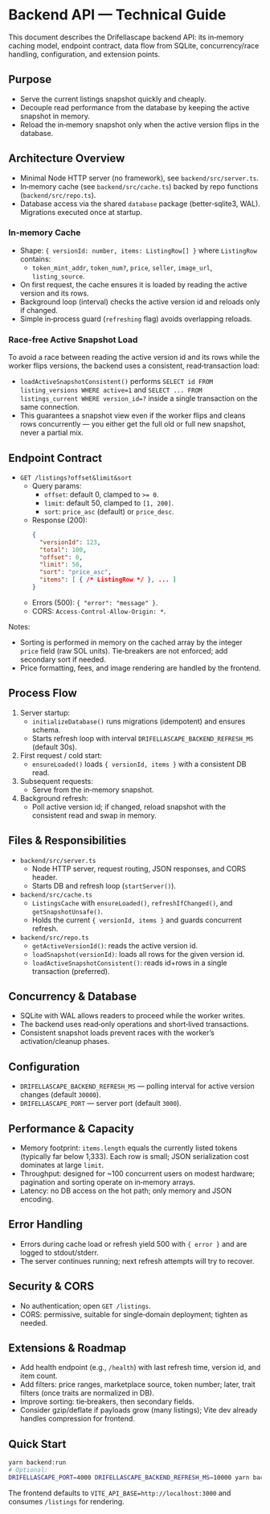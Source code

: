 # Backend API — Technical Guide

This document describes the Drifellascape backend API: its in‑memory caching model, endpoint contract, data flow from SQLite, concurrency/race handling, configuration, and extension points.

## Purpose

- Serve the current listings snapshot quickly and cheaply.
- Decouple read performance from the database by keeping the active snapshot in memory.
- Reload the in‑memory snapshot only when the active version flips in the database.

## Architecture Overview

- Minimal Node HTTP server (no framework), see `backend/src/server.ts`.
- In‑memory cache (see `backend/src/cache.ts`) backed by repo functions (`backend/src/repo.ts`).
- Database access via the shared `database` package (better‑sqlite3, WAL). Migrations executed once at startup.

### In‑memory Cache

- Shape: `{ versionId: number, items: ListingRow[] }` where `ListingRow` contains:
  - `token_mint_addr`, `token_num?`, `price`, `seller`, `image_url`, `listing_source`.
- On first request, the cache ensures it is loaded by reading the active version and its rows.
- Background loop (interval) checks the active version id and reloads only if changed.
- Simple in‑process guard (`refreshing` flag) avoids overlapping reloads.

### Race‑free Active Snapshot Load

To avoid a race between reading the active version id and its rows while the worker flips versions, the backend uses a consistent, read‑transaction load:

- `loadActiveSnapshotConsistent()` performs `SELECT id FROM listing_versions WHERE active=1` and `SELECT ... FROM listings_current WHERE version_id=?` inside a single transaction on the same connection.
- This guarantees a snapshot view even if the worker flips and cleans rows concurrently — you either get the full old or full new snapshot, never a partial mix.

## Endpoint Contract

- `GET /listings?offset&limit&sort`
  - Query params:
    - `offset`: default 0, clamped to `>= 0`.
    - `limit`: default 50, clamped to `[1, 200]`.
    - `sort`: `price_asc` (default) or `price_desc`.
  - Response (200):
    ```json
    {
      "versionId": 123,
      "total": 100,
      "offset": 0,
      "limit": 50,
      "sort": "price_asc",
      "items": [ { /* ListingRow */ }, ... ]
    }
    ```
  - Errors (500): `{ "error": "message" }`.
  - CORS: `Access-Control-Allow-Origin: *`.

Notes:

- Sorting is performed in memory on the cached array by the integer `price` field (raw SOL units). Tie‑breakers are not enforced; add secondary sort if needed.
- Price formatting, fees, and image rendering are handled by the frontend.

## Process Flow

1. Server startup:
   - `initializeDatabase()` runs migrations (idempotent) and ensures schema.
   - Starts refresh loop with interval `DRIFELLASCAPE_BACKEND_REFRESH_MS` (default 30s).
2. First request / cold start:
   - `ensureLoaded()` loads `{ versionId, items }` with a consistent DB read.
3. Subsequent requests:
   - Serve from the in‑memory snapshot.
4. Background refresh:
   - Poll active version id; if changed, reload snapshot with the consistent read and swap in memory.

## Files & Responsibilities

- `backend/src/server.ts`
  - Node HTTP server, request routing, JSON responses, and CORS header.
  - Starts DB and refresh loop (`startServer()`).
- `backend/src/cache.ts`
  - `ListingsCache` with `ensureLoaded()`, `refreshIfChanged()`, and `getSnapshotUnsafe()`.
  - Holds the current `{ versionId, items }` and guards concurrent refresh.
- `backend/src/repo.ts`
  - `getActiveVersionId()`: reads the active version id.
  - `loadSnapshot(versionId)`: loads all rows for the given version id.
  - `loadActiveSnapshotConsistent()`: reads id+rows in a single transaction (preferred).

## Concurrency & Database

- SQLite with WAL allows readers to proceed while the worker writes.
- The backend uses read‑only operations and short‑lived transactions.
- Consistent snapshot loads prevent races with the worker’s activation/cleanup phases.

## Configuration

- `DRIFELLASCAPE_BACKEND_REFRESH_MS` — polling interval for active version changes (default `30000`).
- `DRIFELLASCAPE_PORT` — server port (default `3000`).

## Performance & Capacity

- Memory footprint: `items.length` equals the currently listed tokens (typically far below 1,333). Each row is small; JSON serialization cost dominates at large `limit`.
- Throughput: designed for ~100 concurrent users on modest hardware; pagination and sorting operate on in‑memory arrays.
- Latency: no DB access on the hot path; only memory and JSON encoding.

## Error Handling

- Errors during cache load or refresh yield 500 with `{ error }` and are logged to stdout/stderr.
- The server continues running; next refresh attempts will try to recover.

## Security & CORS

- No authentication; open `GET /listings`.
- CORS: permissive, suitable for single‑domain deployment; tighten as needed.

## Extensions & Roadmap

- Add health endpoint (e.g., `/health`) with last refresh time, version id, and item count.
- Add filters: price ranges, marketplace source, token number; later, trait filters (once traits are normalized in DB).
- Improve sorting: tie‑breakers, then secondary fields.
- Consider gzip/deflate if payloads grow (many listings); Vite dev already handles compression for frontend.

## Quick Start

```bash
yarn backend:run
# Optional:
DRIFELLASCAPE_PORT=4000 DRIFELLASCAPE_BACKEND_REFRESH_MS=10000 yarn backend:run
```

The frontend defaults to `VITE_API_BASE=http://localhost:3000` and consumes `/listings` for rendering.
